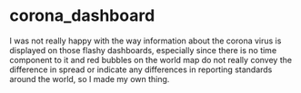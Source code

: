# corona_dashboard

I was not really happy with the way information about the corona virus is displayed on those flashy dashboards, especially since there is no time component to it and red bubbles on the world map do not really convey the difference in spread or indicate any differences in reporting standards around the world, so I made my own thing.
